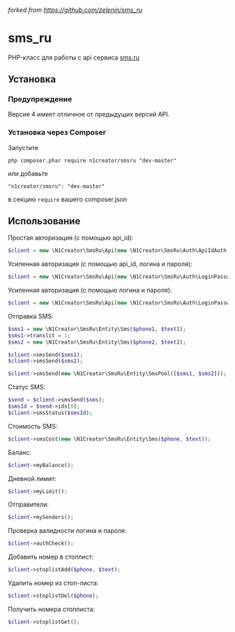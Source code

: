 ###### forked from https://github.com/zelenin/sms_ru

# sms_ru

PHP-класс для работы с api сервиса [sms.ru](http://sms.ru)

## Установка

### Предупреждение

Версия 4 имеет отличное от предыдущих версий API.

### Установка через Composer

Запустите

```
php composer.phar require n1creator/smsru "dev-master"
```

или добавьте

```
"n1creator/smsru": "dev-master"
```

в секцию ```require``` вашего composer.json

## Использование

Простая авторизация (с помощью api_id):

```php
$client = new \N1Creator\SmsRu\Api(new \N1Creator\SmsRu\Auth\ApiIdAuth($apiId), new \N1Creator\SmsRu\Client\Client());
```

Усиленная авторизация (с помощью api_id, логина и пароля):

```php
$client = new \N1Creator\SmsRu\Api(new \N1Creator\SmsRu\Auth\LoginPasswordSecureAuth($login, $password, $apiId), new \N1Creator\SmsRu\Client\Client());
```

Усиленная авторизация (с помощью логина и пароля):

```php
$client = new \N1Creator\SmsRu\Api(new \N1Creator\SmsRu\Auth\LoginPasswordAuth($login, $password), new \N1Creator\SmsRu\Client\Client());
```

Отправка SMS:

```php
$sms1 = new \N1Creator\SmsRu\Entity\Sms($phone1, $text1);
$sms1->translit = 1;
$sms2 = new \N1Creator\SmsRu\Entity\Sms($phone2, $text2);

$client->smsSend($sms1);
$client->smsSend($sms2);

$client->smsSend(new \N1Creator\SmsRu\Entity\SmsPool([$sms1, $sms2]));
```

Статус SMS:

```php
$send = $client->smsSend($sms);
$smsId = $send->ids[0];
$client->smsStatus($smsId);
```

Стоимость SMS:

```php
$client->smsCost(new \N1Creator\SmsRu\Entity\Sms($phone, $text));
```

Баланс:

```php
$client->myBalance();
```

Дневной лимит:

```php
$client->myLimit();
```

Отправители:

```php
$client->mySenders();
```

Проверка валидности логина и пароля:

```php
$client->authCheck();
```

Добавить номер в стоплист:

```php
$client->stoplistAdd($phone, $text);
```

Удалить номер из стоп-листа:

```php
$client->stoplistDel($phone);
```

Получить номера стоплиста:

```php
$client->stoplistGet();
```
